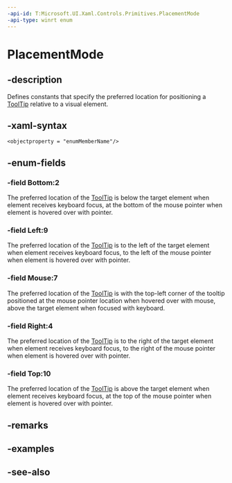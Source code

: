 ```yaml
---
-api-id: T:Microsoft.UI.Xaml.Controls.Primitives.PlacementMode
-api-type: winrt enum
---
```


<!-- Enumeration syntax
public enum Windows.UI.Xaml.Controls.Primitives.PlacementMode : int
-->

# PlacementMode

## -description
Defines constants that specify the preferred location for positioning a [ToolTip](../microsoft.ui.xaml.controls/tooltip.md) relative to a visual element.

## -xaml-syntax
```xaml
<objectproperty = "enumMemberName"/>

```


## -enum-fields
### -field Bottom:2
The preferred location of the [ToolTip](../microsoft.ui.xaml.controls/tooltip.md) is below the target element when element receives keyboard focus, at the bottom of the mouse pointer when element is hovered over with pointer.

### -field Left:9
The preferred location of the [ToolTip](../microsoft.ui.xaml.controls/tooltip.md) is to the left of the target element when element receives keyboard focus, to the left of the mouse pointer when element is hovered over with pointer.

### -field Mouse:7
The preferred location of the [ToolTip](../microsoft.ui.xaml.controls/tooltip.md) is with the top-left corner of the tooltip positioned at the mouse pointer location when hovered over with mouse, above the target element when focused with keyboard.

### -field Right:4
The preferred location of the [ToolTip](../microsoft.ui.xaml.controls/tooltip.md) is to the right of the target element when element receives keyboard focus, to the right of the mouse pointer when element is hovered over with pointer.

### -field Top:10
The preferred location of the [ToolTip](../microsoft.ui.xaml.controls/tooltip.md) is above the target element when element receives keyboard focus, at the top of the mouse pointer when element is hovered over with pointer.


## -remarks

## -examples

## -see-also
